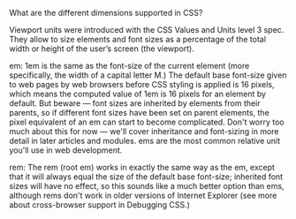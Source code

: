 What are the different dimensions supported in CSS?

Viewport units were introduced with the CSS Values and Units level 3 spec. They allow to size elements and font sizes as a percentage of the total width or height of the user’s screen (the viewport).

em: 1em is the same as the font-size of the current element (more specifically, the width of a capital letter M.) The default base font-size given to web pages by web browsers before CSS styling is applied is 16 pixels, which means the computed value of 1em is 16 pixels for an element by default. But beware — font sizes are inherited by elements from their parents, so if different font sizes have been set on parent elements, the pixel equivalent of an em can start to become complicated. Don't worry too much about this for now — we'll cover inheritance and font-sizing in more detail in later articles and modules. ems are the most common relative unit you'll use in web development.

rem: The rem (root em) works in exactly the same way as the em, except that it will always equal the size of the default base font-size; inherited font sizes will have no effect, so this sounds like a much better option than ems, although rems don't work in older versions of Internet Explorer (see more about cross-browser support in Debugging CSS.)

